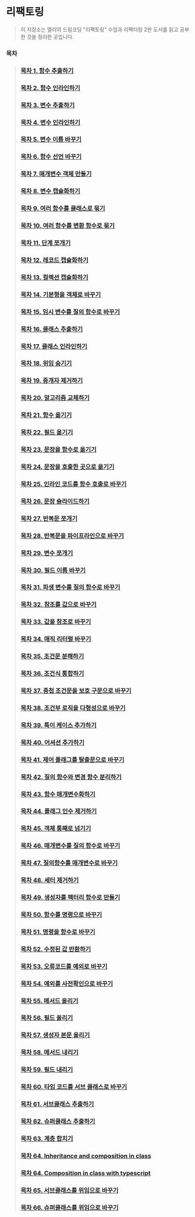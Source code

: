 # 리팩토링

> 이 저장소는 엘리의 드림코딩 "리팩토링" 수업과 리팩터링 2판 도서를 읽고 공부한 것을 정리한 곳입니다.

### 목차

> ### [목차 1. 함수 추출하기](#1-함수-추출하기)
>
> ### [목차 2. 함수 인라인하기]()
>
> ### [목차 3. 변수 추출하기]()
>
> ### [목차 4. 변수 인라인하기]()
>
> ### [목차 5. 변수 이름 바꾸기]()
>
> ### [목차 6. 함수 선언 바꾸기]()
>
> ### [목차 7. 매개변수 객체 만들기]()
>
> ### [목차 8. 변수 캡슐화하기]()
>
> ### [목차 9. 여러 함수를 클래스로 묶기]()
>
> ### [목차 10. 여러 함수를 변환 함수로 묶기]()
>
> ### [목차 11. 단계 쪼개기]()
>
> ### [목차 12. 레코드 캡슐화하기]()
>
> ### [목차 13. 컬렉션 캡슐화하기]()
>
> ### [목차 14. 기본형을 객체로 바꾸기]()
>
> ### [목차 15. 임시 변수를 질의 함수로 바꾸기]()
>
> ### [목차 16. 클래스 추출하기]()
>
> ### [목차 17. 클래스 인라인하기]()
>
> ### [목차 18. 위임 숨기기]()
>
> ### [목차 19. 중개자 제거하기]()
>
> ### [목차 20. 알고리즘 교체하기]()
>
> ### [목차 21. 함수 옮기기]()
>
> ### [목차 22. 필드 옮기기]()
>
> ### [목차 23. 문장을 함수로 옮기기]()
>
> ### [목차 24. 문장을 호출한 곳으로 옮기기]()
>
> ### [목차 25. 인라인 코드를 함수 호출로 바꾸기]()
>
> ### [목차 26. 문장 슬라이드하기]()
>
> ### [목차 27. 반복문 쪼개기]()
>
> ### [목차 28. 반복문을 파이프라인으로 바꾸기]()
>
> ### [목차 29. 변수 쪼개기]()
>
> ### [목차 30. 필드 이름 바꾸기]()
>
> ### [목차 31. 파생 변수를 질의 함수로 바꾸기]()
>
> ### [목차 32. 참조를 값으로 바꾸기]()
>
> ### [목차 33. 값을 참조로 바꾸기]()
>
> ### [목차 34. 매직 리터럴 바꾸기]()
>
> ### [목차 35. 조건문 분해하기]()
>
> ### [목차 36. 조건식 통합하기]()
>
> ### [목차 37. 중첩 조건문을 보호 구문으로 바꾸기]()
>
> ### [목차 38. 조건부 로직을 다형성으로 바꾸기]()
>
> ### [목차 39. 특이 케이스 추가하기]()
>
> ### [목차 40. 어셔션 추가하기]()
>
> ### [목차 41. 제어 플래그를 탈출문으로 바꾸기]()
>
> ### [목차 42. 질의 함수와 변경 함수 분리하기]()
>
> ### [목차 43. 함수 매개변수화하기]()
>
> ### [목차 44. 플래그 인수 제거하기]()
>
> ### [목차 45. 객체 통째로 넘기기]()
>
> ### [목차 46. 매개변수를 질의 함수로 바꾸기]()
>
> ### [목차 47. 질의함수를 매개변수로 바꾸기]()
>
> ### [목차 48. 세터 제거하기]()
>
> ### [목차 49. 생성자를 팩터리 함수로 만들기]()
>
> ### [목차 50. 함수를 명령으로 바꾸기]()
>
> ### [목차 51. 명령을 함수로 바꾸기]()
>
> ### [목차 52. 수정된 값 반환하기]()
>
> ### [목차 53. 오류코드를 예외로 바꾸기]()
>
> ### [목차 54. 예외를 사전확인으로 바꾸기]()
>
> ### [목차 55. 메서드 올리기]()
>
> ### [목차 56. 필드 올리기]()
>
> ### [목차 57. 생성자 본문 올리기]()
>
> ### [목차 58. 메서드 내리기]()
>
> ### [목차 59. 필드 내리기]()
>
> ### [목차 60. 타입 코드를 서브 클래스로 바꾸기]()
>
> ### [목차 61. 서브클래스 추출하기]()
>
> ### [목차 62. 슈퍼클래스 추출하기]()
>
> ### [목차 63. 계층 합치기 ]()
>
> ### [목차 64. Inheritance and composition in class ]()
>
> ### [목차 64. Composition in class with typescript ]()
>
> ### [목차 65. 서브클래스를 위임으로 바꾸기 ]()
>
> ### [목차 66. 슈퍼클래스를 위임으로 바꾸기 ]()

<br/>
